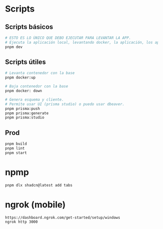 
# Scripts

## Scripts básicos

```bash
# ESTO ES LO ÚNICO QUE DEBO EJECUTAR PARA LEVANTAR LA APP.
# Ejecuta la aplicación local, levantando docker, la aplicación, los api mocks, etc.
pnpm dev
```

## Scripts útiles

```bash
# Levanta contenedor con la base
pnpm docker:up

# Baja contenedor con la base
pnpm docker: down

# Genera esquema y cliente. 
# Permite usar UI (prisma studio) o puedo usar dbeaver.
pnpm prisma:push
pnpm prisma:generate
pnpm prisma:studio
```

## Prod

```bash
pnpm build
pnpm lint
pnpm start
```

# npmp

```bash
pnpm dlx shadcn@latest add tabs
```

# ngrok (mobile)

```bash
https://dashboard.ngrok.com/get-started/setup/windows
ngrok http 3000
```